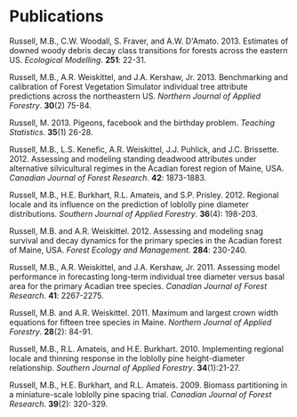 Publications
========================================================


Russell, M.B., C.W. Woodall, S. Fraver, and A.W. D'Amato. 2013. Estimates of downed woody debris decay class transitions for forests across the eastern US. *Ecological Modelling*. **251**: 22-31.

Russell, M.B., A.R. Weiskittel, and J.A. Kershaw, Jr. 2013. Benchmarking and calibration of Forest Vegetation Simulator individual tree attribute predictions across the northeastern US. *Northern Journal of Applied Forestry*. **30**(2) 75-84.

Russell, M. 2013. Pigeons, facebook and the birthday problem. *Teaching Statistics*. **35**(1) 26-28. 

Russell, M.B., L.S. Kenefic, A.R. Weiskittel, J.J. Puhlick, and J.C. Brissette. 2012. Assessing and modeling standing deadwood attributes under alternative silvicultural regimes in the Acadian forest region of Maine, USA. *Canadian Journal of Forest Research*. **42**: 1873-1883.

Russell, M.B., H.E. Burkhart, R.L. Amateis, and S.P. Prisley. 2012. Regional locale and its influence on the prediction of loblolly pine diameter distributions. *Southern Journal of Applied Forestry*. **36**(4): 198-203. 

Russell, M.B. and A.R. Weiskittel. 2012. Assessing and modeling snag survival and decay dynamics for the primary species in the Acadian forest of Maine, USA. *Forest Ecology and Management*. **284**: 230-240.

Russell, M.B., A.R. Weiskittel, and J.A. Kershaw, Jr. 2011. Assessing model performance in forecasting long-term individual tree diameter versus basal area for the primary Acadian tree species. *Canadian Journal of Forest Research*. **41**: 2267-2275.

Russell, M.B. and A.R. Weiskittel. 2011. Maximum and largest crown width equations for fifteen tree species in Maine. *Northern Journal of Applied Forestry*. **28**(2): 84-91. 

Russell, M.B., R.L. Amateis, and H.E. Burkhart. 2010. Implementing regional locale and thinning response in the loblolly pine height-diameter relationship. *Southern Journal of Applied Forestry*. **34**(1):21-27. 

Russell, M.B., H.E. Burkhart, and R.L. Amateis. 2009. Biomass partitioning in a miniature-scale loblolly pine spacing trial. *Canadian Journal of Forest Research*. **39**(2): 320-329. 
